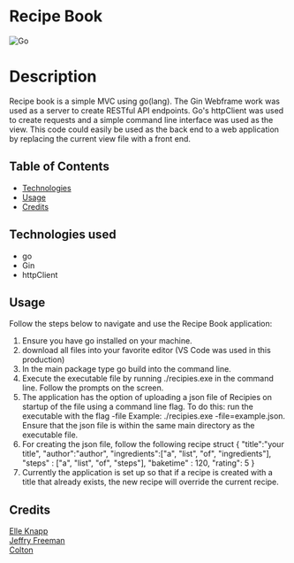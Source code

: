 # Recipe Book

![Go](https://img.shields.io/badge/Go-00ADD8?logo=Go&logoColor=white&style=for-the-badge)

# Description

Recipe book is a simple MVC using go(lang). The Gin Webframe work was used as a server to create RESTful API endpoints. Go's httpClient was used to create requests and a simple command line interface was used as the view. This code could easily be used as the back end to a web application by replacing the current view file with a front end.

## Table of Contents

- [Technologies](#technologies)
- [Usage](#usage)
- [Credits](#credits)

## Technologies used

- go
- Gin
- httpClient

## Usage

Follow the steps below to navigate and use the Recipe Book application:

1. Ensure you have go installed on your machine.
2. download all files into your favorite editor (VS Code was used in this production)
3. In the main package type go build into the command line.
4. Execute the executable file by running ./recipies.exe in the command line. Follow the prompts on the screen.
5. The application has the option of uploading a json file of Recipies on startup of the file using a command line flag. To do this: run the executable with the flag -file Example: ./recipies.exe -file=example.json. Ensure that the json file is within the same main directory as the executable file.
6. For creating the json file, follow the following recipe struct
   {
   "title":"your title",
   "author":"author",
   "ingredients":["a", "list", "of", "ingredients"],
   "steps" : ["a", "list", "of", "steps"],
   "baketime" : 120,
   "rating": 5
   }
7. Currently the application is set up so that if a recipe is created with a title that already exists, the new recipe will override the current recipe.

## Credits

[Elle Knapp](https://github.com/dmknapp2385)  
[Jeffry Freeman]()  
[Colton ]()
